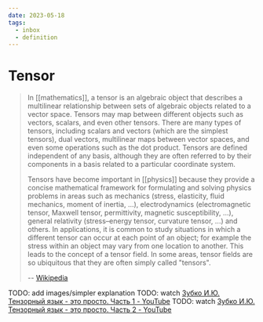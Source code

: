 ```yaml
---
date: 2023-05-18
tags:
  - inbox
  - definition
---
```


# Tensor

> In [[mathematics]], a tensor is an algebraic object that describes a multilinear
> relationship between sets of algebraic objects related to a vector space.
> Tensors may map between different objects such as vectors, scalars, and even
> other tensors. There are many types of tensors, including scalars and vectors
> (which are the simplest tensors), dual vectors, multilinear maps between
> vector spaces, and even some operations such as the dot product. Tensors are
> defined independent of any basis, although they are often referred to by their
> components in a basis related to a particular coordinate system.
>
> Tensors have become important in [[physics]] because they provide a concise
> mathematical framework for formulating and solving physics problems in areas
> such as mechanics (stress, elasticity, fluid mechanics, moment of inertia,
> ...), electrodynamics (electromagnetic tensor, Maxwell tensor, permittivity,
> magnetic susceptibility, ...), general relativity (stress–energy tensor,
> curvature tensor, ...) and others. In applications, it is common to study
> situations in which a different tensor can occur at each point of an object;
> for example the stress within an object may vary from one location to another.
> This leads to the concept of a tensor field. In some areas, tensor fields are
> so ubiquitous that they are often simply called "tensors".
>
> -- [Wikipedia](https://en.wikipedia.org/wiki/Tensor)

TODO: add images/simpler explanation
TODO: watch [Зубко И.Ю. Тензорный язык - это просто. Часть 1 - YouTube](https://www.youtube.com/watch?v=jMvj4Rxka1w)
TODO: watch [Зубко И.Ю. Тензорный язык - это просто. Часть 2 - YouTube](https://www.youtube.com/watch?v=HVhyCAq2pmY)

